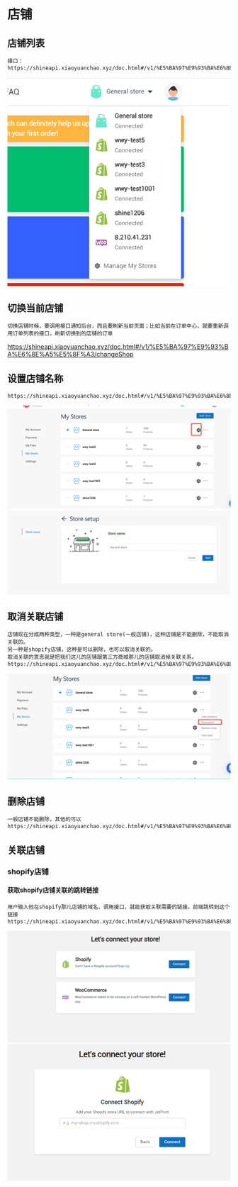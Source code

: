 # 店铺

## 店铺列表
```azure
接口：
https://shineapi.xiaoyuanchao.xyz/doc.html#/v1/%E5%BA%97%E9%93%BA%E6%8E%A5%E5%8F%A3/shopList

```
![](.shop_images/6ab1ba5e.png)

## 切换当前店铺
```azure
切换店铺时候，要调用接口通知后台，而且要刷新当前页面；比如当前在订单中心，就要重新调用订单列表的接口，刷新切换到的店铺的订单

```
https://shineapi.xiaoyuanchao.xyz/doc.html#/v1/%E5%BA%97%E9%93%BA%E6%8E%A5%E5%8F%A3/changeShop

## 设置店铺名称
```azure
https://shineapi.xiaoyuanchao.xyz/doc.html#/v1/%E5%BA%97%E9%93%BA%E6%8E%A5%E5%8F%A3/setShopName
```
![](.shop_images/0430d7eb.png)
![](.shop_images/6ac4dfee.png)

## 取消关联店铺
```azure
店铺现在分成两种类型，一种是general store(一般店铺)，这种店铺是不能删除，不能取消关联的。
另一种是shopify店铺，这种是可以删除，也可以取消关联的。
取消关联的意思就是把我们这儿的店铺跟第三方商城那儿的店铺取消掉关联关系。
https://shineapi.xiaoyuanchao.xyz/doc.html#/v1/%E5%BA%97%E9%93%BA%E6%8E%A5%E5%8F%A3/disconnect
```
![](.shop_images/7432cb47.png)
## 删除店铺
```azure
一般店铺不能删除，其他的可以
https://shineapi.xiaoyuanchao.xyz/doc.html#/v1/%E5%BA%97%E9%93%BA%E6%8E%A5%E5%8F%A3/removeShop
```

## 关联店铺

### shopify店铺

#### 获取shopify店铺关联的跳转链接
```azure
用户输入他在shopify那儿店铺的域名，调用接口，就能获取关联需要的链接。前端跳转到这个链接
https://shineapi.xiaoyuanchao.xyz/doc.html#/v1/%E5%BA%97%E9%93%BA%E6%8E%A5%E5%8F%A3/shopifyConnectUrlGet
```
![](.shop_images/324327fc.png)
![](.shop_images/1367c728.png)
